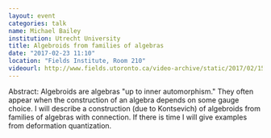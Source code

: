 ```yaml
---
layout: event
categories: talk
name: Michael Bailey
institution: Utrecht University
title: Algebroids from families of algebras
date: "2017-02-23 11:10"
location: "Fields Institute, Room 210"
videourl: http://www.fields.utoronto.ca/video-archive/static/2017/02/1511-16597/mergedvideo.ogv
---
```

Abstract: Algebroids are algebras "up to inner automorphism." They often appear when the construction of an algebra depends on some gauge choice. I will describe a construction (due to Kontsevich) of algebroids from families of algebras with connection. If there is time I will give examples from deformation quantization.
